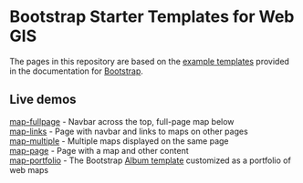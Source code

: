# Bootstrap Starter Templates for Web GIS
The pages in this repository are based on the [example templates](https://getbootstrap.com/docs/4.3/examples/) provided in the documentation for [Bootstrap](https://getbootstrap.com/).

## Live demos  

[map-fullpage](https://geog4046.github.io/bootstrap-starter/map-fullpage) - Navbar across the top, full-page map below    
[map-links](https://geog4046.github.io/bootstrap-starter/map-links) - Page with navbar and links to maps on other pages  
[map-multiple](https://geog4046.github.io/bootstrap-starter/map-multiple) - Multiple maps displayed on the same page  
[map-page](https://geog4046.github.io/bootstrap-starter/map-page) - Page with a map and other content  
[map-portfolio](https://geog4046.github.io/bootstrap-starter/map-portfolio) - The Bootstrap [Album template](https://getbootstrap.com/docs/4.3/examples/album/) customized as a portfolio of web maps  
